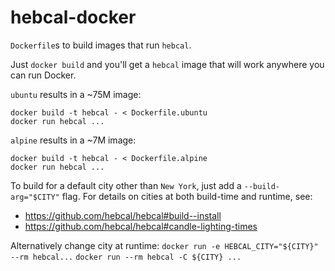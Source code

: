 # hebcal-docker
`Dockerfile`s to build images that run `hebcal`.

Just `docker build` and you'll get a `hebcal` image that will work anywhere you can run Docker.

`ubuntu` results in a ~75M image:

    docker build -t hebcal - < Dockerfile.ubuntu
    docker run hebcal ...

`alpine` results in a ~7M image:

    docker build -t hebcal - < Dockerfile.alpine
    docker run hebcal ...

To build for a default city other than `New York`, just add a
`--build-arg="$CITY"` flag. For details on cities at both build-time and
runtime, see:

- https://github.com/hebcal/hebcal#build--install
- https://github.com/hebcal/hebcal#candle-lighting-times

Alternatively change city at runtime:
`docker run -e HEBCAL_CITY="${CITY}" --rm hebcal...`
`docker run --rm hebcal -C ${CITY} ...`
